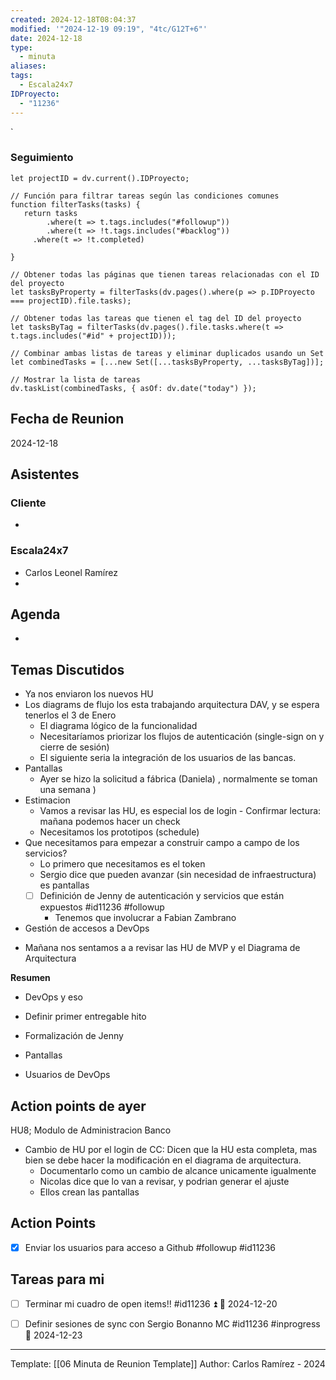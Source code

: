 ```yaml
---
created: 2024-12-18T08:04:37
modified: '"2024-12-19 09:19", "4tc/G12T+6"'
date: 2024-12-18
type:
  - minuta
aliases: 
tags:
  - Escala24x7
IDProyecto:
  - "11236"
---
```


`

### Seguimiento

```dataviewjs
let projectID = dv.current().IDProyecto;

// Función para filtrar tareas según las condiciones comunes
function filterTasks(tasks) {
   return tasks
        .where(t => t.tags.includes("#followup"))
        .where(t => !t.tags.includes("#backlog"))
     .where(t => !t.completed)
        
}

// Obtener todas las páginas que tienen tareas relacionadas con el ID del proyecto
let tasksByProperty = filterTasks(dv.pages().where(p => p.IDProyecto === projectID).file.tasks);

// Obtener todas las tareas que tienen el tag del ID del proyecto
let tasksByTag = filterTasks(dv.pages().file.tasks.where(t => t.tags.includes("#id" + projectID)));

// Combinar ambas listas de tareas y eliminar duplicados usando un Set
let combinedTasks = [...new Set([...tasksByProperty, ...tasksByTag])];

// Mostrar la lista de tareas
dv.taskList(combinedTasks, { asOf: dv.date("today") });
 ```
## Fecha de Reunion
2024-12-18

## Asistentes

### Cliente
* 
### Escala24x7
- Carlos Leonel Ramírez
-  

## Agenda
* 
## Temas Discutidos
* Ya nos enviaron los nuevos HU
* Los diagrams de flujo los esta trabajando arquitectura DAV, y se espera tenerlos el 3 de Enero
	* El diagrama lógico de la funcionalidad
	* Necesitaríamos priorizar los flujos de autenticación (single-sign on y cierre de sesión)
	* El siguiente seria la integración de los usuarios de las bancas.
* Pantallas
	* Ayer se hizo la solicitud  a fábrica (Daniela) , normalmente se toman una semana )
* Estimacion
	* Vamos a revisar las HU, es especial los de login - Confirmar lectura: mañana podemos hacer un check
	* Necesitamos los prototipos (schedule)
* Que necesitamos para empezar a construir campo a campo de los servicios?
	* Lo primero que necesitamos es el token
	* Sergio dice que pueden avanzar (sin necesidad de infraestructura) es pantallas
	* [ ] Definición de Jenny de autenticación y servicios que están expuestos  #id11236 #followup
		* Tenemos que involucrar a Fabian Zambrano
* Gestión de accesos a DevOps
- Mañana nos sentamos a a revisar las HU de MVP y el Diagrama de Arquitectura


**Resumen**
- DevOps y eso
- Definir primer entregable hito
- Formalización de Jenny
- Pantallas

- Usuarios de DevOps

## Action points de ayer

HU8; Modulo de Administracion Banco
- Cambio de HU por el login de CC: Dicen que la HU esta completa, mas bien se debe hacer la modificación en el diagrama de arquitectura.
	- Documentarlo como un cambio de alcance unicamente igualmente
	- Nicolas dice que lo van a revisar, y podrian generar el ajuste
	- Ellos crean las pantallas


## Action Points
- [x] Enviar los usuarios para acceso a Github #followup #id11236
## Tareas para mi

- [ ] Terminar mi cuadro de open items!! #id11236 ⏫ 📅 2024-12-20
- [ ] Definir sesiones de sync con Sergio Bonanno MC #id11236 #inprogress 📅 2024-12-23


---
Template: [[06 Minuta de Reunion Template]]
Author: Carlos Ramírez - 2024
